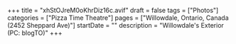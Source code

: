 +++
title = "xhStOJreM0oKhrDiz16c.avif"
draft = false
tags = ["Photos"]
categories = ["Pizza Time Theatre"]
pages = ["Willowdale, Ontario, Canada (2452 Sheppard Ave)"]
startDate = ""
description = "Willowdale's Exterior (PC: blogTO)"
+++
